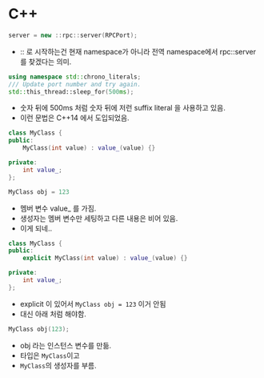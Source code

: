 # C++



```c++
server = new ::rpc::server(RPCPort);
```

- :: 로 시작하는건 현재 namespace가 아니라 전역 namespace에서 rpc::server 를 찾겠다는 의미.



```c++
using namespace std::chrono_literals;
/// Update port number and try again.
std::this_thread::sleep_for(500ms);
```

- 숫자 뒤에 500ms 처럼 숫자 뒤에 저런 suffix literal 을 사용하고 있음.
- 이런 문법은 C++14 에서 도입되었음.



```c++
class MyClass {
public:
    MyClass(int value) : value_(value) {}

private:
    int value_;
};

MyClass obj = 123
```

- 멤버 변수 value_ 를 가짐.
- 생성자는 멤버 변수만 세팅하고 다른 내용은 비어 있음.
- 이게 되네..



```c++
class MyClass {
public:
    explicit MyClass(int value) : value_(value) {}

private:
    int value_;
};
```

- explicit 이 있어서 `MyClass obj = 123` 이거 안됨
- 대신 아래 처럼 해야함.



```c++
MyClass obj(123);
```

- obj 라는 인스턴스 변수를 만듦.
- 타입은 `MyClass`이고
- `MyClass`의 생성자를 부름.